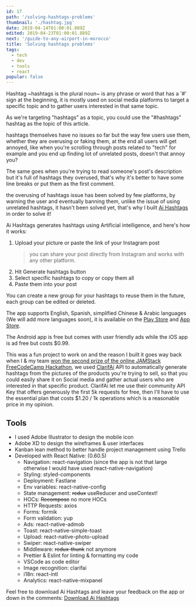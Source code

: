 ```yaml
---
id: 17
path: '/solving-hashtags-problems'
thumbnail: './hashtag.jpg'
date: 2019-04-14T01:00:01.889Z
edited: 2019-04-23T01:00:01.889Z
next: '/guide-to-any-airport-in-morocco'
title: 'Solving hashtags problems'
tags:
  - tech
  - dev
  - tools
  - react
popular: false
---
```


Hashtag ~hashtags is the plural noun~ is any phrase or word that has a '#' sign at the beginning, it is mostly used on social media platforms to target a specific topic and to gather users interested in that same topic.

As we're targeting "hashtags" as a topic, you could use the "#hashtags" hashtag as the topic of this article.

hashtags themselves have no issues so far but the way few users use them, whether they are overusing or faking them, at the end all users will get annoyed, like when you're scrolling through posts related to "tech" for example and you end up finding lot of unrelated posts, doesn't that annoy you?

The same goes when you're trying to read someone's post's description but it's full of hashtags they overused, that's why it's better to have some line breaks or put them as the first comment.

the overusing of hashtags issue has been solved by few platforms, by warning the user and eventually banning them, unlike the issue of using unrelated hashtags, it hasn't been solved yet, that's why I built [Ai Hashtags](https://ai-hashtags.com/?ref=smakosh.com) in order to solve it!

Ai Hashtags generates hashtags using Artificial intelligence, and here's how it works:

1. Upload your picture or paste the link of your Instagram post
   > you can share your post directly from Instagram and works with any other platform.
2. Hit Generate hashtags button
3. Select specific hashtags to copy or copy them all
4. Paste them into your post

You can create a new group for your hashtags to reuse them in the future, each group can be edited or deleted.

The app supports English, Spanish, simplified Chinese & Arabic languages (We will add more languages soon), it is available on the [Play Store](https://play.google.com/store/apps/details?id=com.aihashtags) and [App Store](https://itunes.apple.com/us/app/ai-hashtags/id1460674572?mt=8).

The Android app is free but comes with user friendly ads while the iOS app is ad free but costs \$0.99.

This was a fun project to work on and the reason I built it goes way back when I & my team [won the second prize of the online JAMStack FreeCodeCamp Hackathon](https://medium.freecodecamp.org/winners-from-the-2018-freecodecamp-jamstack-hackathon-at-github-2a39bd1db878), we used [ClarifAi](https://clarifai.com) API to automatically generate hashtags from the pictures of the products you're trying to sell, so that you could easily share it on Social media and gather actual users who are interested in that specific product. ClarifAi let me use their community API Key that offers generously the first 5k requests for free, then I'll have to use the essential plan that costs \$1.20 / 1k operations which is a reasonable price in my opinion.

## Tools

- I used Adobe Illustrator to design the mobile icon
- Adobe XD to design the wireframes & user interfaces
- Kanban lean method to better handle project management using Trello
- Developed with React Native: (0.60.5)
  - Navigation: react-navigation (since the app is not that large otherwise I would have used react-native-navigation)
  - Styling: styled-components
  - Deployment: Fastlane
  - Env variables: react-native-config
  - State management: ~~redux~~ useReducer and useContext!
  - HOCs: ~~Recompose~~ no more HOCs
  - HTTP Requests: axios
  - Forms: formik
  - Form validation: yup
  - Ads: react-native-admob
  - Toast: react-native-simple-toast
  - Upload: react-native-photo-upload
  - Swiper: react-native-swiper
  - Middleware: ~~redux-thunk~~ not anymore
  - Prettier & Eslint for linting & formatting my code
  - VSCode as code editor
  - Image recognition: clarifai
  - i18n: react-intl
  - Analytics: react-native-mixpanel

Feel free to download Ai Hashtags and leave your feedback on the app or down in the comments: [Download Ai Hashtags](https://ai-hashtags.com/?ref=smakosh.com)
